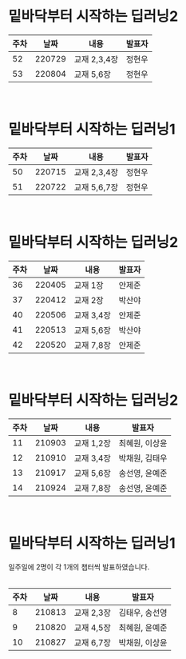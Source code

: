 밑바닥부터 시작하는 딥러닝2
=========
|주차|날짜|내용|발표자|
|------|---|---|---|
|52|220729|교재 2,3,4장|정현우|
|53|220804|교재 5,6장|정현우|
<br>


밑바닥부터 시작하는 딥러닝1
=========
|주차|날짜|내용|발표자|
|------|---|---|---|
|50|220715|교재 2,3,4장|정현우|
|51|220722|교재 5,6,7장|정현우|
<br>


밑바닥부터 시작하는 딥러닝2
=========
|주차|날짜|내용|발표자|
|------|---|---|---|
|36|220405|교재 1장|안제준|
|37|220412|교재 2장|박산야|
|40|220506|교재 3,4장|안제준|
|41|220513|교재 5,6장|박산야|
|42|220520|교재 7,8장|안제준|
<br>


밑바닥부터 시작하는 딥러닝2
=========

|주차|날짜|내용|발표자|
|------|---|---|---|
|11|210903|교재 1,2장|최혜원, 이상윤|
|12|210910|교재 3,4장|박채원, 김태우|
|13|210917|교재 5,6장|송선영, 윤예준|
|14|210924|교재 7,8장|송선영, 윤예준|
<br>


밑바닥부터 시작하는 딥러닝1
=========
일주일에 2명이 각 1개의 챕터씩 발표하였습니다. 
<br><br>

|주차|날짜|내용|발표자|
|------|---|---|---|
|8|210813|교재 2,3장|김태우, 송선영|
|9|210820|교재 4,5장|최혜원, 윤예준|
|10|210827|교재 6,7장|박채원, 이상윤|
<br>
